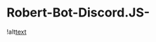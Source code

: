 # Robert-Bot-Discord.JS-
!alt[text](https://media.discordapp.net/attachments/615075756434915349/707302720800948284/rip_robert.PNG)
